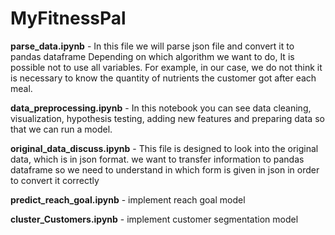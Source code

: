 # MyFitnessPal

**parse_data.ipynb** - In this file we will parse json file and convert it to pandas dataframe
Depending on which algorithm we want to do, It is possible not to use all variables.
For example, in our case, we do not think it is necessary to know
the quantity of nutrients the customer got after each meal.

**data_preprocessing.ipynb** - In this notebook you can see data cleaning, visualization, hypothesis testing,
adding new features and preparing data so that we can run a model.

**original_data_discuss.ipynb** - This file is designed to look into the original data, which is in json format.
we want to transfer information to pandas dataframe
so we need to understand in which form is given in json in order to convert it correctly

**predict_reach_goal.ipynb** - implement reach goal model

**cluster_Customers.ipynb** - implement customer segmentation model



